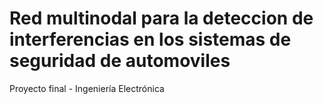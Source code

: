 # Red multinodal para la deteccion de interferencias en los sistemas de seguridad de automoviles 
Proyecto final - Ingeniería Electrónica
